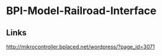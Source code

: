 BPI-Model-Railroad-Interface
============================

Links
-----
http://mikrocontroller.bplaced.net/wordpress/?page_id=3071

